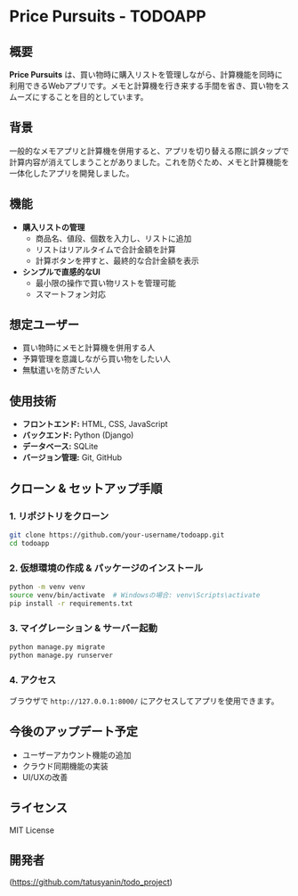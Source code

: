 # Price Pursuits - TODOAPP

## 概要
**Price Pursuits** は、買い物時に購入リストを管理しながら、計算機能を同時に利用できるWebアプリです。メモと計算機を行き来する手間を省き、買い物をスムーズにすることを目的としています。

## 背景
一般的なメモアプリと計算機を併用すると、アプリを切り替える際に誤タップで計算内容が消えてしまうことがありました。これを防ぐため、メモと計算機能を一体化したアプリを開発しました。

## 機能
- **購入リストの管理**
  - 商品名、値段、個数を入力し、リストに追加
  - リストはリアルタイムで合計金額を計算
  - 計算ボタンを押すと、最終的な合計金額を表示
- **シンプルで直感的なUI**
  - 最小限の操作で買い物リストを管理可能
  - スマートフォン対応

## 想定ユーザー
- 買い物時にメモと計算機を併用する人
- 予算管理を意識しながら買い物をしたい人
- 無駄遣いを防ぎたい人

## 使用技術
- **フロントエンド:** HTML, CSS, JavaScript
- **バックエンド:** Python (Django)
- **データベース:** SQLite
- **バージョン管理:** Git, GitHub

## クローン & セットアップ手順
### 1. リポジトリをクローン
```sh
git clone https://github.com/your-username/todoapp.git
cd todoapp
```

### 2. 仮想環境の作成 & パッケージのインストール
```sh
python -m venv venv
source venv/bin/activate  # Windowsの場合: venv\Scripts\activate
pip install -r requirements.txt
```

### 3. マイグレーション & サーバー起動
```sh
python manage.py migrate
python manage.py runserver
```

### 4. アクセス
ブラウザで `http://127.0.0.1:8000/` にアクセスしてアプリを使用できます。

## 今後のアップデート予定
- ユーザーアカウント機能の追加
- クラウド同期機能の実装
- UI/UXの改善

## ライセンス
MIT License

## 開発者
(https://github.com/tatusyanin/todo_project)
